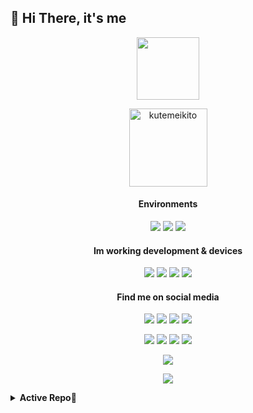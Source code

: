 <h2 align="left"> 👋 Hi There, it's me </h2>

<p align="center"><img width="100" src="https://github.com/kutemeikito/kutemeikito/blob/master/assets/yuki.gif"></p>
<p align="Center"><img width="125" src="https://komarev.com/ghpvc/?username=kutemeikito&style=flat-square" alt="kutemeikito"></p>

<h4 align=center>Environments</h4>
<p align=center>
<a href="https://www.android.com/android-15"><img src="https://img.shields.io/badge/Android%2015-3ddc84?style=flat-square&logo=android&logoColor=ffffff"></a>
<a href="https://www.microsoft.com/windows/windows-11"><img src="https://img.shields.io/badge/Windows%2011-00adef?style=flat-square&logo=windows11&logoColor=ffffff"></a>
<a href="https://ubuntu.com"><img src="https://img.shields.io/badge/Ubuntu-ff6700?style=flat-square&logo=ubuntu&logoColor=ffffff"></a>
</p>

<h4 align=center>Im working development & devices</h4>
<p align=center>
<a href="https://www.mi.com/global/redmi-note-8"><img src="https://img.shields.io/badge/Redmi%20Note%208-ff6700?style=flat-square&logo=xiaomi&logoColor=FFFFFF"></a>
<a href="https://github.com/ancient-roms"><img src="https://img.shields.io/badge/AncientOS-fccf03?style=flat-square&logo=android&logoColor=ffffff"></a>
<a href="https://github.com/ClownUI"><img src="https://img.shields.io/badge/ClownUI-700054?style=flat-square&logo=android&logoColor=ffffff"></a>
<a href="https://github.com/kutemeikito/android_kernel_xiaomi_ginkgo"><img src="https://img.shields.io/badge/Ryzen%20Kernel-0067ab?style=flat-square&logo=linux&logoColor=ffffff"></a>
</p>

<h4 align=center>Find me on social media</h4>
<p align=center>
<a href="https://t.me/ryuzenn"><img src="https://img.shields.io/badge/Telegram-0067ab?style=flat-square&logo=telegram&logoColor=FFFFFF"></a>
<a href="https://facebook.com/ryuzennn"><img src="https://img.shields.io/badge/Facebook-0f4263?style=flat-square&logo=facebook&logoColor=ffffff"></a>
<a href="https://instagram.com/_ryuzennn_"><img src="https://img.shields.io/badge/Instagram-f562a6?style=flat-square&logo=instagram&logoColor=ffffff"></a>
<a href="https://twitter.com/Ryuzenn_"><img src="https://img.shields.io/badge/Twitter-080808?style=flat-square&logo=x&logoColor=ffffff"></a>
</p>
<p align=center>
<a href="https://tiktok.com/ryuzennn__"><img src="https://img.shields.io/badge/Tiktok-080808?style=flat-square&logo=tiktok&logoColor=ffffff"></a>
<a href="https://gitlab.com/kutemeikito"><img src="https://img.shields.io/badge/Gitlab-fc5800?style=flat-square&logo=gitlab&logoColor=ffffff"></a>
<a href="https://www.youtube.com/channel/UC0IK7EQ0DzXQIJIQDmLb0IQ"><img src="https://img.shields.io/badge/Youtube-fc0000?style=flat-square&logo=youtube&logoColor=ffffff"></a>
<a href="https://discord.com/ryuzenn_"><img src="https://img.shields.io/badge/Discord-4b038a?style=flat-square&logo=discord&logoColor=ffffff"></a>
</p>

<p align="center"><a href="https://github.com/kutemeikito"><img src="https://github-readme-stats.vercel.app/api?username=kutemeikito&show_icons=true&bg_color=30,00008B,800080&title_color=fff&text_color=fff&include_all_commits=true"></a></p>
<p align="center"><a href="https://github.com/kutemeikito"><img src="https://github-readme-streak-stats.herokuapp.com/?user=kutemeikito&theme=chartreuse-dark&hide_border=true&include_all_commits=true&count_private=true"></a></p>

<details>
<summary><b>Active Repo🔻</summary>
<p align=center>
    <p align="center"><a href="https://github.com/Kutemeikito/android_kernel_xiaomi_ginkgo"><img src="https://github-readme-stats.vercel.app/api/pin/?username=kutemeikito&repo=android_kernel_xiaomi_ginkgo&show_owner=false&bg_color=30,00008B,800080&title_color=fff&text_color=fff"></a></p>
    <p align="center"><a href="https://github.com/kutemeikito/RastaMod69-Clang"><img src="https://github-readme-stats.vercel.app/api/pin/?username=kutemeikito&repo=RastaMod69-Clang&show_owner=false&bg_color=30,00008B,800080&title_color=fff&text_color=fff"></a></p>
</details>

